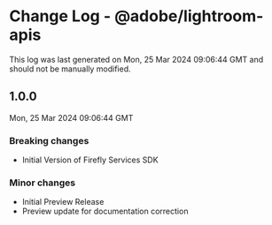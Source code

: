 # Change Log - @adobe/lightroom-apis

This log was last generated on Mon, 25 Mar 2024 09:06:44 GMT and should not be manually modified.

## 1.0.0
Mon, 25 Mar 2024 09:06:44 GMT

### Breaking changes

- Initial Version of Firefly Services SDK

### Minor changes

- Initial Preview Release
- Preview update for documentation correction

